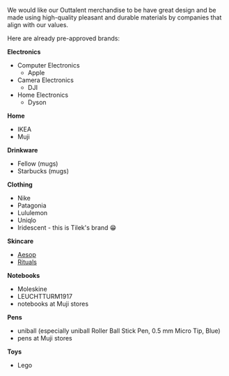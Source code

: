 We would like our Outtalent merchandise to be have great design and be made using high-quality pleasant and durable materials by companies that align with our values.

Here are already pre-approved brands:

**Electronics**
- Computer Electronics
  - Apple
- Camera Electronics
  - DJI
- Home Electronics
  - Dyson
 
**Home**
- IKEA
- Muji

**Drinkware**
- Fellow (mugs)
- Starbucks (mugs)

**Clothing**
- Nike
- Patagonia
- Lululemon
- Uniqlo
- Iridescent - this is Tilek's brand 😁

**Skincare**
- [Aesop](https://www.aesop.com/)
- [Rituals](https://www.rituals.com/)

**Notebooks**
- Moleskine
- LEUCHTTURM1917
- notebooks at Muji stores

**Pens**
- uniball (especially uniball Roller Ball Stick Pen, 0.5 mm Micro Tip, Blue)
- pens at Muji stores

**Toys**
- Lego

